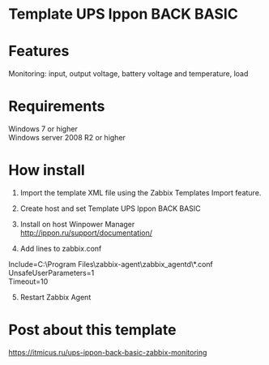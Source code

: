 # Template UPS Ippon BACK BASIC

# Features
Monitoring: input, output voltage, battery voltage and temperature, load  
 
# Requirements
Windows 7 or higher  
Windows server 2008 R2 or higher  

# How install
1. Import the template XML file using the Zabbix Templates Import feature.

2. Create host and set Template UPS Ippon BACK BASIC  

3. Install on host Winpower Manager http://ippon.ru/support/documentation/  

4. Add lines to zabbix.conf  

Include=C:\Program Files\zabbix-agent\zabbix_agentd\\*.conf  
UnsafeUserParameters=1  
Timeout=10  

5. Restart Zabbix Agent  

# Post about this template
https://itmicus.ru/ups-ippon-back-basic-zabbix-monitoring  


